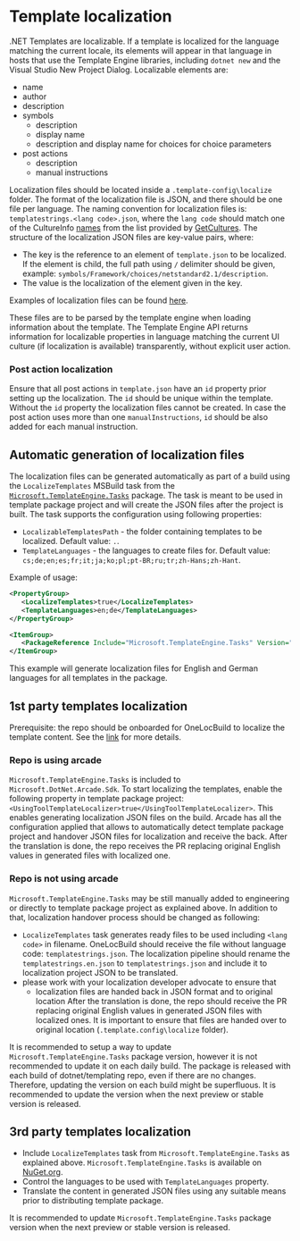 # Template localization 

.NET Templates are localizable. If a template is localized for the language matching the current locale, its elements will appear in that language in hosts that use the Template Engine libraries, including `dotnet new` and the Visual Studio New Project Dialog.
Localizable elements are:
- name 
- author
- description
- symbols
  - description
  - display name
  - description and display name for choices for  choice parameters
- post actions
  - description
  - manual instructions

Localization files should be located inside a `.template-config\localize` folder. The format of the localization file is JSON, and there should be one file per language.
The naming convention for localization files is: `templatestrings.<lang code>.json`, where the `lang code` should match one of the CultureInfo [names](https://docs.microsoft.com/en-us/dotnet/api/system.globalization.cultureinfo.name?view=net-6.0#system-globalization-cultureinfo-name) from the list provided by [GetCultures](https://docs.microsoft.com/dotnet/api/system.globalization.cultureinfo.getcultures?view=net-6.0).
The structure of the localization JSON files are key-value pairs, where:
- The key is the reference to an element of `template.json` to be localized. If the element is child, the full path using `/` delimiter should be given, example: `symbols/Framework/choices/netstandard2.1/description`.
- The value is the localization of the element given in the key. 

Examples of localization files can be found [here](https://github.com/dotnet/templating/tree/main/template_feed/Microsoft.DotNet.Common.ProjectTemplates.7.0/content/ClassLibrary-CSharp/.template.config/localize).

These files are to be parsed by the template engine when loading information about the template. The Template Engine API returns information for localizable properties in language matching the current UI culture (if localization is available) transparently, without explicit user action.

### Post action localization
Ensure that all post actions in `template.json` have an `id` property prior setting up the localization. The `id` should be unique within the template. 
Without the `id` property the localization files cannot be created.
In case the post action uses more than one `manualInstructions`, `id` should be also added for each manual instruction.

## Automatic generation of localization files

The localization files can be generated automatically as part of a build using the `LocalizeTemplates` MSBuild task from the [`Microsoft.TemplateEngine.Tasks`](https://www.nuget.org/packages/Microsoft.TemplateEngine.Tasks) package.
The task is meant to be used in template package project and will create the JSON files after the project is built.
The task supports the configuration using following properties:
- `LocalizableTemplatesPath` - the folder containing templates to be localized. Default value: `.`.
- `TemplateLanguages` - the languages to create files for. Default value: `cs;de;en;es;fr;it;ja;ko;pl;pt-BR;ru;tr;zh-Hans;zh-Hant`.


Example of usage:
```xml
<PropertyGroup>
   <LocalizeTemplates>true</LocalizeTemplates>
   <TemplateLanguages>en;de</TemplateLanguages>
</PropertyGroup>

<ItemGroup>
   <PackageReference Include="Microsoft.TemplateEngine.Tasks" Version="1.0.0.0" PrivateAssets="all" IsImplicitlyDefined="true" />
</ItemGroup>
```

This example will generate localization files for English and German languages for all templates in the package.

## 1st party templates localization

Prerequisite: the repo should be onboarded for OneLocBuild to localize the template content.
See the [link](https://aka.ms/AllAboutLoc) for more details.

### Repo is using arcade

`Microsoft.TemplateEngine.Tasks` is included to `Microsoft.DotNet.Arcade.Sdk`.
To start localizing the templates, enable the following property in template package project: `<UsingToolTemplateLocalizer>true</UsingToolTemplateLocalizer>`. This enables generating localization JSON files on the build.
Arcade has all the configuration applied that allows to automatically detect template package project and handover JSON files for localization and receive the back.
After the translation is done, the repo receives the PR replacing original English values in generated files with localized one.

### Repo is not using arcade
`Microsoft.TemplateEngine.Tasks` may be still manually added to engineering or directly to template package project as explained above.
In addition to that, localization handover process should be changed as following:
- `LocalizeTemplates` task generates ready files to be used including `<lang code>` in filename. OneLocBuild should receive the file without language code: `templatestrings.json`. The localization pipeline should rename the `templatestrings.en.json` to `templatestrings.json` and include it to localization project JSON to be translated.
- please work with your localization developer advocate to ensure that
  - localization files are handed back in JSON format and to original location
After the translation is done, the repo should receive the PR replacing original English values in generated JSON files with localized ones. It is important to ensure that files are handed over to original location (`.template.config\localize` folder).

It is recommended to setup a way to update `Microsoft.TemplateEngine.Tasks` package version, however it is not recommended to update it on each daily build. 
The package is released with each build of dotnet/templating repo, even if there are no changes. Therefore, updating the version on each build might be superfluous. It is recommended to update the version when the next preview or stable version is released.

## 3rd party templates localization

- Include `LocalizeTemplates` task from `Microsoft.TemplateEngine.Tasks` as explained above. `Microsoft.TemplateEngine.Tasks` is available on [NuGet.org](https://www.nuget.org/packages/Microsoft.TemplateEngine.Tasks).
- Control the languages to be used with `TemplateLanguages` property.
- Translate the content in generated JSON files using any suitable means prior to distributing template package.

 It is recommended to update `Microsoft.TemplateEngine.Tasks` package version when the next preview or stable version is released.